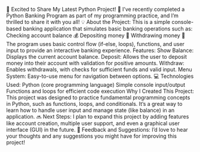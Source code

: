 🚀 Excited to Share My Latest Python Project! 🚀
I’ve recently completed a Python Banking Program as part of my programming practice, and I’m thrilled to share it with you all!
💡 About the Project: This is a simple console-based banking application that simulates basic banking operations such as:
Checking account balance 💰
Depositing money 💸
Withdrawing money 🏦
The program uses basic control flow (if-else, loops), functions, and user input to provide an interactive banking experience.
Features:
Show Balance: Displays the current account balance.
Deposit: Allows the user to deposit money into their account with validation for positive amounts.
Withdraw: Enables withdrawals, with checks for sufficient funds and valid input.
Menu System: Easy-to-use menu for navigation between options.
💻 Technologies Used:
Python (core programming language)
Simple console input/output
Functions and loops for efficient code execution
Why I Created This Project:
This project was designed to practice fundamental programming concepts in Python, such as functions, loops, and conditionals. It’s a great way to learn how to handle user input and manage state (like balance) in an application.
🔜 Next Steps: I plan to expand this project by adding features like account creation, multiple user support, and even a graphical user interface (GUI) in the future.
💬 Feedback and Suggestions: I’d love to hear your thoughts and any suggestions you might have for improving this project!
